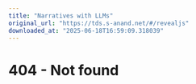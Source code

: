 ```yaml
---
title: "Narratives with LLMs"
original_url: "https://tds.s-anand.net/#/revealjs"
downloaded_at: "2025-06-18T16:59:09.318039"
---
```


404 - Not found
===============